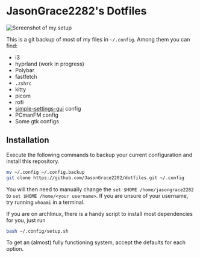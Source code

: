 # JasonGrace2282's Dotfiles
![Screenshot of my setup](https://github.com/JasonGrace2282/dotfiles/assets/110117391/a97016ac-0f66-4571-a282-648f85bf26a7)


This is a git backup of most of my files in `~/.config`. Among them you can find:
* i3
* hyprland (work in progress)
* Polybar
* fastfetch
* `.zshrc`
* kitty
* picom
* rofi
* [simple-settings-gui](https://github.com/JasonGrace2282/simple_settings_gui) config
* PCmanFM config
* Some gtk configs

## Installation
Execute the following commands to backup your current configuration and install this repository.
```bash
mv ~/.config ~/.config.backup
git clone https://github.com/JasonGrace2282/dotfiles.git ~/.config
```
You will then need to manually change the `set $HOME /home/jasongrace2282` to `set $HOME /home/<your username>`. If you are unsure of your username, try
 running `whoami` in a terminal.

If you are on archlinux, there is a handy script to install most dependencies for you, just run
```bash
bash ~/.config/setup.sh
```

To get an (almost) fully functioning system, accept the defaults for each option.
